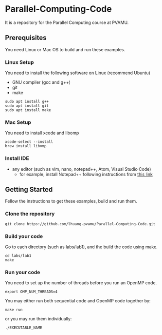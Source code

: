 # Parallel-Computing-Code
It is a repository for the Parallel Computing course at PVAMU.

## Prerequisites

You need Linux or Mac OS to build and run these examples.

### Linux Setup ###
You need to install the following software on Linux (recommend Ubuntu)
* GNU compiler (gcc and g++)
* git
* make
```
sudo apt install g++
sudo apt install git
sudo apt install make
```

### Mac Setup ###
You need to install xcode and libomp

```
xcode-select --install
brew install libomp
```

### Install IDE ###
* any editor (such as vim, nano, notepad++, 
Atom, Visual Studio Code)
  * for example, install Notepad++ following instructions from [this link](https://websiteforstudents.com/install-notepad-on-ubuntu-16-04-17-10-18-04-via-snap/)


## Getting Started
Fellow the instructions to get these examples, build and run them.

### Clone the repository
```
git clone https://github.com/lhuang-pvamu/Parallel-Computing-Code.git
``` 
### Build your code
Go to each directory (such as labs/lab1), and the build the code using make.

```
cd labs/lab1
make
```

### Run your code
You need to set up the number of threads before you run an OpenMP code.
```
export OMP_NUM_THREADS=4
```
You may either run both sequential code and OpenMP code together by:
```
make run 
```
or you may run them individually:
```
./EXECUTABLE_NAME
```


